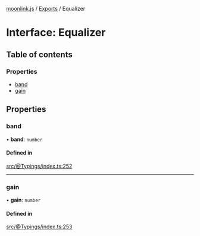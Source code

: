 [moonlink.js](../README.md) / [Exports](../modules.md) / Equalizer

# Interface: Equalizer

## Table of contents

### Properties

- [band](Equalizer.md#band)
- [gain](Equalizer.md#gain)

## Properties

### band

• **band**: `number`

#### Defined in

[src/@Typings/index.ts:252](https://github.com/Ecliptia/moonlink.js/blob/695a75b/src/@Typings/index.ts#L252)

___

### gain

• **gain**: `number`

#### Defined in

[src/@Typings/index.ts:253](https://github.com/Ecliptia/moonlink.js/blob/695a75b/src/@Typings/index.ts#L253)
